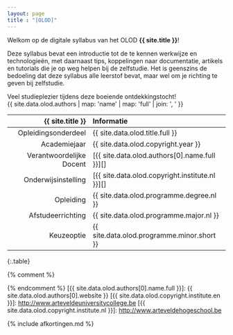```yaml
---
layout: page
title : "[OLOD]"
---
```


Welkom op de digitale syllabus van het OLOD **{{ site.title }}**!

Deze syllabus bevat een introductie tot de te kennen werkwijze en technologieën, met daarnaast tips, koppelingen naar documentatie, artikels en tutorials die je op weg helpen bij de zelfstudie. Het is geenszins de bedoeling dat deze syllabus alle leerstof bevat, maar wel om je richting te geven bij zelfstudie.

Veel studieplezier tijdens deze boeiende ontdekkingstocht!  
{{ site.data.olod.authors | map: 'name' | map: 'full' | join: ', ' }}

|         {{ site.title }} | Informatie                                      |
|-------------------------:|:------------------------------------------------|
|      Opleidingsonderdeel | {{ site.data.olod.title.full }}                 |
|             Academiejaar | {{ site.data.olod.copyright.year }}             |
| Verantwoordelijke Docent | [{{ site.data.olod.authors[0].name.full }}][]   |
|      Onderwijsinstelling | [{{ site.data.olod.copyright.institute.nl }}][] |
|                Opleiding | {{ site.data.olod.programme.degree.nl }}        |
|        Afstudeerrichting | {{ site.data.olod.programme.major.nl }}         |
|               Keuzeoptie | {{ site.data.olod.programme.minor.short }}      |
{:.table}


{% comment %}
<!-- ⚓ Hyperlinks -->
{% endcomment %}
[{{ site.data.olod.authors[0].name.full }}]: {{ site.data.olod.authors[0].website }}
[{{ site.data.olod.copyright.institute.en }}]: http://www.arteveldeuniversitycollege.be
[{{ site.data.olod.copyright.institute.nl }}]: http://www.arteveldehogeschool.be

{% include afkortingen.md %}